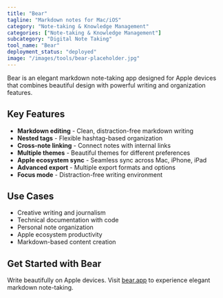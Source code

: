 ```yaml
---
title: "Bear"
tagline: "Markdown notes for Mac/iOS"
category: "Note-taking & Knowledge Management"
categories: ["Note-taking & Knowledge Management"]
subcategory: "Digital Note Taking"
tool_name: "Bear"
deployment_status: "deployed"
image: "/images/tools/bear-placeholder.jpg"
---
```

Bear is an elegant markdown note-taking app designed for Apple devices that combines beautiful design with powerful writing and organization features.

## Key Features

- **Markdown editing** - Clean, distraction-free markdown writing
- **Nested tags** - Flexible hashtag-based organization
- **Cross-note linking** - Connect notes with internal links
- **Multiple themes** - Beautiful themes for different preferences
- **Apple ecosystem sync** - Seamless sync across Mac, iPhone, iPad
- **Advanced export** - Multiple export formats and options
- **Focus mode** - Distraction-free writing environment

## Use Cases

- Creative writing and journalism
- Technical documentation with code
- Personal note organization
- Apple ecosystem productivity
- Markdown-based content creation

## Get Started with Bear

Write beautifully on Apple devices. Visit [bear.app](https://bear.app) to experience elegant markdown note-taking.